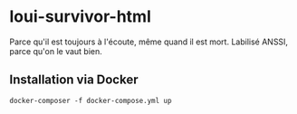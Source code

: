 # loui-survivor-html
Parce qu'il est toujours à l'écoute, même quand il est mort. Labilisé ANSSI, parce qu'on le vaut bien.

## Installation via Docker

`docker-composer -f docker-compose.yml up`